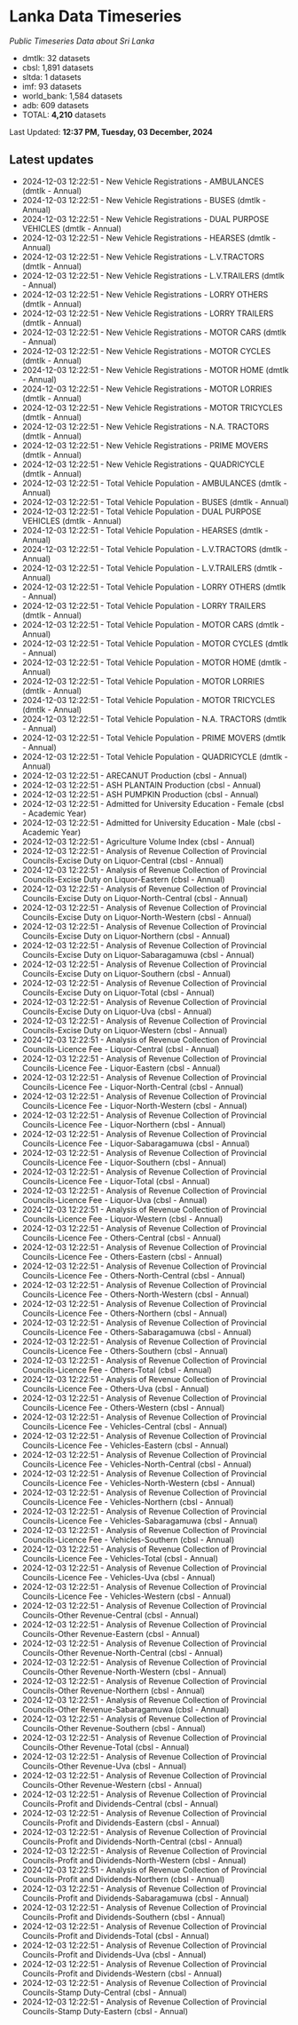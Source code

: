 # Lanka Data Timeseries
*Public Timeseries Data about Sri Lanka*

* dmtlk: 32 datasets
* cbsl: 1,891 datasets
* sltda: 1 datasets
* imf: 93 datasets
* world_bank: 1,584 datasets
* adb: 609 datasets
* TOTAL: **4,210** datasets

Last Updated: **12:37 PM, Tuesday, 03 December, 2024**

## Latest updates

* 2024-12-03 12:22:51 - New Vehicle Registrations - AMBULANCES (dmtlk - Annual)
* 2024-12-03 12:22:51 - New Vehicle Registrations - BUSES (dmtlk - Annual)
* 2024-12-03 12:22:51 - New Vehicle Registrations - DUAL PURPOSE VEHICLES (dmtlk - Annual)
* 2024-12-03 12:22:51 - New Vehicle Registrations - HEARSES (dmtlk - Annual)
* 2024-12-03 12:22:51 - New Vehicle Registrations - L.V.TRACTORS (dmtlk - Annual)
* 2024-12-03 12:22:51 - New Vehicle Registrations - L.V.TRAILERS (dmtlk - Annual)
* 2024-12-03 12:22:51 - New Vehicle Registrations - LORRY OTHERS (dmtlk - Annual)
* 2024-12-03 12:22:51 - New Vehicle Registrations - LORRY TRAILERS (dmtlk - Annual)
* 2024-12-03 12:22:51 - New Vehicle Registrations - MOTOR CARS (dmtlk - Annual)
* 2024-12-03 12:22:51 - New Vehicle Registrations - MOTOR CYCLES (dmtlk - Annual)
* 2024-12-03 12:22:51 - New Vehicle Registrations - MOTOR HOME (dmtlk - Annual)
* 2024-12-03 12:22:51 - New Vehicle Registrations - MOTOR LORRIES (dmtlk - Annual)
* 2024-12-03 12:22:51 - New Vehicle Registrations - MOTOR TRICYCLES (dmtlk - Annual)
* 2024-12-03 12:22:51 - New Vehicle Registrations - N.A. TRACTORS (dmtlk - Annual)
* 2024-12-03 12:22:51 - New Vehicle Registrations - PRIME MOVERS (dmtlk - Annual)
* 2024-12-03 12:22:51 - New Vehicle Registrations - QUADRICYCLE (dmtlk - Annual)
* 2024-12-03 12:22:51 - Total Vehicle Population - AMBULANCES (dmtlk - Annual)
* 2024-12-03 12:22:51 - Total Vehicle Population - BUSES (dmtlk - Annual)
* 2024-12-03 12:22:51 - Total Vehicle Population - DUAL PURPOSE VEHICLES (dmtlk - Annual)
* 2024-12-03 12:22:51 - Total Vehicle Population - HEARSES (dmtlk - Annual)
* 2024-12-03 12:22:51 - Total Vehicle Population - L.V.TRACTORS (dmtlk - Annual)
* 2024-12-03 12:22:51 - Total Vehicle Population - L.V.TRAILERS (dmtlk - Annual)
* 2024-12-03 12:22:51 - Total Vehicle Population - LORRY OTHERS (dmtlk - Annual)
* 2024-12-03 12:22:51 - Total Vehicle Population - LORRY TRAILERS (dmtlk - Annual)
* 2024-12-03 12:22:51 - Total Vehicle Population - MOTOR CARS (dmtlk - Annual)
* 2024-12-03 12:22:51 - Total Vehicle Population - MOTOR CYCLES (dmtlk - Annual)
* 2024-12-03 12:22:51 - Total Vehicle Population - MOTOR HOME (dmtlk - Annual)
* 2024-12-03 12:22:51 - Total Vehicle Population - MOTOR LORRIES (dmtlk - Annual)
* 2024-12-03 12:22:51 - Total Vehicle Population - MOTOR TRICYCLES (dmtlk - Annual)
* 2024-12-03 12:22:51 - Total Vehicle Population - N.A. TRACTORS (dmtlk - Annual)
* 2024-12-03 12:22:51 - Total Vehicle Population - PRIME MOVERS (dmtlk - Annual)
* 2024-12-03 12:22:51 - Total Vehicle Population - QUADRICYCLE (dmtlk - Annual)
* 2024-12-03 12:22:51 - ARECANUT Production (cbsl - Annual)
* 2024-12-03 12:22:51 - ASH PLANTAIN Production (cbsl - Annual)
* 2024-12-03 12:22:51 - ASH PUMPKIN Production (cbsl - Annual)
* 2024-12-03 12:22:51 - Admitted for University Education - Female (cbsl - Academic Year)
* 2024-12-03 12:22:51 - Admitted for University Education - Male (cbsl - Academic Year)
* 2024-12-03 12:22:51 - Agriculture Volume Index (cbsl - Annual)
* 2024-12-03 12:22:51 - Analysis of Revenue Collection of Provincial Councils-Excise Duty on Liquor-Central (cbsl - Annual)
* 2024-12-03 12:22:51 - Analysis of Revenue Collection of Provincial Councils-Excise Duty on Liquor-Eastern (cbsl - Annual)
* 2024-12-03 12:22:51 - Analysis of Revenue Collection of Provincial Councils-Excise Duty on Liquor-North-Central (cbsl - Annual)
* 2024-12-03 12:22:51 - Analysis of Revenue Collection of Provincial Councils-Excise Duty on Liquor-North-Western (cbsl - Annual)
* 2024-12-03 12:22:51 - Analysis of Revenue Collection of Provincial Councils-Excise Duty on Liquor-Northern (cbsl - Annual)
* 2024-12-03 12:22:51 - Analysis of Revenue Collection of Provincial Councils-Excise Duty on Liquor-Sabaragamuwa (cbsl - Annual)
* 2024-12-03 12:22:51 - Analysis of Revenue Collection of Provincial Councils-Excise Duty on Liquor-Southern (cbsl - Annual)
* 2024-12-03 12:22:51 - Analysis of Revenue Collection of Provincial Councils-Excise Duty on Liquor-Total (cbsl - Annual)
* 2024-12-03 12:22:51 - Analysis of Revenue Collection of Provincial Councils-Excise Duty on Liquor-Uva (cbsl - Annual)
* 2024-12-03 12:22:51 - Analysis of Revenue Collection of Provincial Councils-Excise Duty on Liquor-Western (cbsl - Annual)
* 2024-12-03 12:22:51 - Analysis of Revenue Collection of Provincial Councils-Licence Fee - Liquor-Central (cbsl - Annual)
* 2024-12-03 12:22:51 - Analysis of Revenue Collection of Provincial Councils-Licence Fee - Liquor-Eastern (cbsl - Annual)
* 2024-12-03 12:22:51 - Analysis of Revenue Collection of Provincial Councils-Licence Fee - Liquor-North-Central (cbsl - Annual)
* 2024-12-03 12:22:51 - Analysis of Revenue Collection of Provincial Councils-Licence Fee - Liquor-North-Western (cbsl - Annual)
* 2024-12-03 12:22:51 - Analysis of Revenue Collection of Provincial Councils-Licence Fee - Liquor-Northern (cbsl - Annual)
* 2024-12-03 12:22:51 - Analysis of Revenue Collection of Provincial Councils-Licence Fee - Liquor-Sabaragamuwa (cbsl - Annual)
* 2024-12-03 12:22:51 - Analysis of Revenue Collection of Provincial Councils-Licence Fee - Liquor-Southern (cbsl - Annual)
* 2024-12-03 12:22:51 - Analysis of Revenue Collection of Provincial Councils-Licence Fee - Liquor-Total (cbsl - Annual)
* 2024-12-03 12:22:51 - Analysis of Revenue Collection of Provincial Councils-Licence Fee - Liquor-Uva (cbsl - Annual)
* 2024-12-03 12:22:51 - Analysis of Revenue Collection of Provincial Councils-Licence Fee - Liquor-Western (cbsl - Annual)
* 2024-12-03 12:22:51 - Analysis of Revenue Collection of Provincial Councils-Licence Fee - Others-Central (cbsl - Annual)
* 2024-12-03 12:22:51 - Analysis of Revenue Collection of Provincial Councils-Licence Fee - Others-Eastern (cbsl - Annual)
* 2024-12-03 12:22:51 - Analysis of Revenue Collection of Provincial Councils-Licence Fee - Others-North-Central (cbsl - Annual)
* 2024-12-03 12:22:51 - Analysis of Revenue Collection of Provincial Councils-Licence Fee - Others-North-Western (cbsl - Annual)
* 2024-12-03 12:22:51 - Analysis of Revenue Collection of Provincial Councils-Licence Fee - Others-Northern (cbsl - Annual)
* 2024-12-03 12:22:51 - Analysis of Revenue Collection of Provincial Councils-Licence Fee - Others-Sabaragamuwa (cbsl - Annual)
* 2024-12-03 12:22:51 - Analysis of Revenue Collection of Provincial Councils-Licence Fee - Others-Southern (cbsl - Annual)
* 2024-12-03 12:22:51 - Analysis of Revenue Collection of Provincial Councils-Licence Fee - Others-Total (cbsl - Annual)
* 2024-12-03 12:22:51 - Analysis of Revenue Collection of Provincial Councils-Licence Fee - Others-Uva (cbsl - Annual)
* 2024-12-03 12:22:51 - Analysis of Revenue Collection of Provincial Councils-Licence Fee - Others-Western (cbsl - Annual)
* 2024-12-03 12:22:51 - Analysis of Revenue Collection of Provincial Councils-Licence Fee - Vehicles-Central (cbsl - Annual)
* 2024-12-03 12:22:51 - Analysis of Revenue Collection of Provincial Councils-Licence Fee - Vehicles-Eastern (cbsl - Annual)
* 2024-12-03 12:22:51 - Analysis of Revenue Collection of Provincial Councils-Licence Fee - Vehicles-North-Central (cbsl - Annual)
* 2024-12-03 12:22:51 - Analysis of Revenue Collection of Provincial Councils-Licence Fee - Vehicles-North-Western (cbsl - Annual)
* 2024-12-03 12:22:51 - Analysis of Revenue Collection of Provincial Councils-Licence Fee - Vehicles-Northern (cbsl - Annual)
* 2024-12-03 12:22:51 - Analysis of Revenue Collection of Provincial Councils-Licence Fee - Vehicles-Sabaragamuwa (cbsl - Annual)
* 2024-12-03 12:22:51 - Analysis of Revenue Collection of Provincial Councils-Licence Fee - Vehicles-Southern (cbsl - Annual)
* 2024-12-03 12:22:51 - Analysis of Revenue Collection of Provincial Councils-Licence Fee - Vehicles-Total (cbsl - Annual)
* 2024-12-03 12:22:51 - Analysis of Revenue Collection of Provincial Councils-Licence Fee - Vehicles-Uva (cbsl - Annual)
* 2024-12-03 12:22:51 - Analysis of Revenue Collection of Provincial Councils-Licence Fee - Vehicles-Western (cbsl - Annual)
* 2024-12-03 12:22:51 - Analysis of Revenue Collection of Provincial Councils-Other Revenue-Central (cbsl - Annual)
* 2024-12-03 12:22:51 - Analysis of Revenue Collection of Provincial Councils-Other Revenue-Eastern (cbsl - Annual)
* 2024-12-03 12:22:51 - Analysis of Revenue Collection of Provincial Councils-Other Revenue-North-Central (cbsl - Annual)
* 2024-12-03 12:22:51 - Analysis of Revenue Collection of Provincial Councils-Other Revenue-North-Western (cbsl - Annual)
* 2024-12-03 12:22:51 - Analysis of Revenue Collection of Provincial Councils-Other Revenue-Northern (cbsl - Annual)
* 2024-12-03 12:22:51 - Analysis of Revenue Collection of Provincial Councils-Other Revenue-Sabaragamuwa (cbsl - Annual)
* 2024-12-03 12:22:51 - Analysis of Revenue Collection of Provincial Councils-Other Revenue-Southern (cbsl - Annual)
* 2024-12-03 12:22:51 - Analysis of Revenue Collection of Provincial Councils-Other Revenue-Total (cbsl - Annual)
* 2024-12-03 12:22:51 - Analysis of Revenue Collection of Provincial Councils-Other Revenue-Uva (cbsl - Annual)
* 2024-12-03 12:22:51 - Analysis of Revenue Collection of Provincial Councils-Other Revenue-Western (cbsl - Annual)
* 2024-12-03 12:22:51 - Analysis of Revenue Collection of Provincial Councils-Profit and Dividends-Central (cbsl - Annual)
* 2024-12-03 12:22:51 - Analysis of Revenue Collection of Provincial Councils-Profit and Dividends-Eastern (cbsl - Annual)
* 2024-12-03 12:22:51 - Analysis of Revenue Collection of Provincial Councils-Profit and Dividends-North-Central (cbsl - Annual)
* 2024-12-03 12:22:51 - Analysis of Revenue Collection of Provincial Councils-Profit and Dividends-North-Western (cbsl - Annual)
* 2024-12-03 12:22:51 - Analysis of Revenue Collection of Provincial Councils-Profit and Dividends-Northern (cbsl - Annual)
* 2024-12-03 12:22:51 - Analysis of Revenue Collection of Provincial Councils-Profit and Dividends-Sabaragamuwa (cbsl - Annual)
* 2024-12-03 12:22:51 - Analysis of Revenue Collection of Provincial Councils-Profit and Dividends-Southern (cbsl - Annual)
* 2024-12-03 12:22:51 - Analysis of Revenue Collection of Provincial Councils-Profit and Dividends-Total (cbsl - Annual)
* 2024-12-03 12:22:51 - Analysis of Revenue Collection of Provincial Councils-Profit and Dividends-Uva (cbsl - Annual)
* 2024-12-03 12:22:51 - Analysis of Revenue Collection of Provincial Councils-Profit and Dividends-Western (cbsl - Annual)
* 2024-12-03 12:22:51 - Analysis of Revenue Collection of Provincial Councils-Stamp Duty-Central (cbsl - Annual)
* 2024-12-03 12:22:51 - Analysis of Revenue Collection of Provincial Councils-Stamp Duty-Eastern (cbsl - Annual)